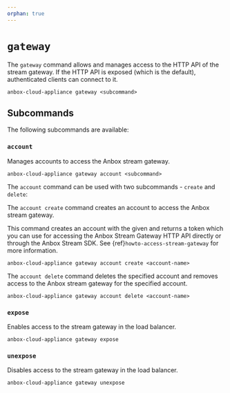 ```yaml
---
orphan: true
---
```

# `gateway`

The `gateway` command allows and manages access to the HTTP API of the stream gateway. If the HTTP API is exposed (which is the default), authenticated clients can connect to it.

    anbox-cloud-appliance gateway <subcommand>

## Subcommands

The following subcommands are available:

### `account`

Manages accounts to access the Anbox stream gateway.

    anbox-cloud-appliance gateway account <subcommand>

The `account` command can be used with two subcommands - `create` and `delete`:

The `account create` command creates an account to access the Anbox stream gateway.

This command creates an account with the given <account-name> and returns a token which you can use for accessing the Anbox Stream Gateway HTTP API directly or through the Anbox Stream SDK. See {ref}`howto-access-stream-gateway` for more information.

    anbox-cloud-appliance gateway account create <account-name>

The `account delete` command deletes the specified account and removes access to the Anbox stream gateway for the specified account.

    anbox-cloud-appliance gateway account delete <account-name>

### `expose`

Enables access to the stream gateway in the load balancer.

    anbox-cloud-appliance gateway expose

### `unexpose`

Disables access to the stream gateway in the load balancer.

    anbox-cloud-appliance gateway unexpose
